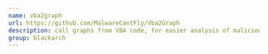 ```yaml
---
name: vba2graph
url: https://github.com/MalwareCantFly/Vba2Graph
description: call graphs from VBA code, for easier analysis of malicious documents. URL : https://github.com/MalwareCantFly/Vba2Graph Groups : blackarch blackarch-malware blackarch-misc
group: blackarch
---
```

